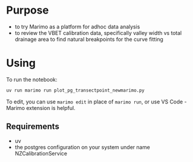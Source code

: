 # Purpose

- to try Marimo as a platform for adhoc data analysis
- to review the VBET calibration data, specifically valley width vs total drainage area to find natural breakpoints for the curve fitting

# Using

To run the notebook:

```sh
uv run marimo run plot_pg_transectpoint_newmarimo.py
```

To edit, you can use `marimo edit` in place of `marimo run`, or use VS Code - Marimo extension is helpful.

## Requirements

- uv
- the postgres configuration on your system under name NZCalibrationService

